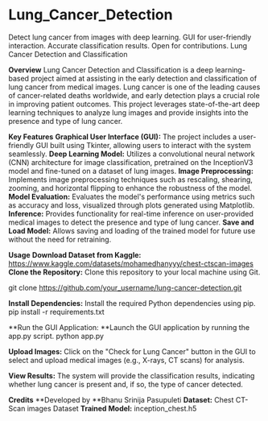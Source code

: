 # Lung_Cancer_Detection
Detect lung cancer from images with deep learning. GUI for user-friendly interaction. Accurate classification results. Open for contributions.
Lung Cancer Detection and Classification

**Overview**
Lung Cancer Detection and Classification is a deep learning-based project aimed at assisting in the early detection and classification of lung cancer from medical images. Lung cancer is one of the leading causes of cancer-related deaths worldwide, and early detection plays a crucial role in improving patient outcomes. This project leverages state-of-the-art deep learning techniques to analyze lung images and provide insights into the presence and type of lung cancer.

**Key Features**
**Graphical User Interface (GUI):** The project includes a user-friendly GUI built using Tkinter, allowing users to interact with the system seamlessly.
**Deep Learning Model:** Utilizes a convolutional neural network (CNN) architecture for image classification, pretrained on the InceptionV3 model and fine-tuned on a dataset of lung images.
**Image Preprocessing:** Implements image preprocessing techniques such as rescaling, shearing, zooming, and horizontal flipping to enhance the robustness of the model.
**Model Evaluation:** Evaluates the model's performance using metrics such as accuracy and loss, visualized through plots generated using Matplotlib.
**Inference:** Provides functionality for real-time inference on user-provided medical images to detect the presence and type of lung cancer.
**Save and Load Model:** Allows saving and loading of the trained model for future use without the need for retraining.


**Usage**
**Download Dataset from Kaggle:**
https://www.kaggle.com/datasets/mohamedhanyyy/chest-ctscan-images
**Clone the Repository:** Clone this repository to your local machine using Git.

git clone https://github.com/your_username/lung-cancer-detection.git

**Install Dependencies:** Install the required Python dependencies using pip.
pip install -r requirements.txt

**Run the GUI Application: **Launch the GUI application by running the app.py script.
python app.py

**Upload Images:** Click on the "Check for Lung Cancer" button in the GUI to select and upload medical images (e.g., X-rays, CT scans) for analysis.

**View Results:** The system will provide the classification results, indicating whether lung cancer is present and, if so, the type of cancer detected.

**Credits**
**Developed by **Bhanu Srinija Pasupuleti
**Dataset:** Chest CT-Scan images Dataset
**Trained Model:** inception_chest.h5
